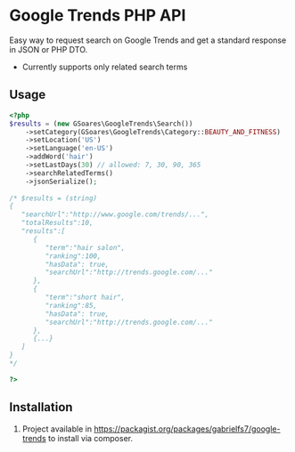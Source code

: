 # Google Trends PHP API

Easy way to request search on Google Trends and get a standard response in JSON or PHP DTO.

- Currently supports only related search terms

## Usage

```php
<?php
$results = (new GSoares\GoogleTrends\Search())
    ->setCategory(GSoares\GoogleTrends\Category::BEAUTY_AND_FITNESS)
    ->setLocation('US')
    ->setLanguage('en-US')
    ->addWord('hair')
    ->setLastDays(30) // allowed: 7, 30, 90, 365
    ->searchRelatedTerms()
    ->jsonSerialize();
    
/* $results = (string) 
{  
   "searchUrl":"http://www.google.com/trends/...",
   "totalResults":10,
   "results":[  
      {  
         "term":"hair salon",
         "ranking":100,
         "hasData": true,
         "searchUrl":"http://trends.google.com/..."
      },
      {  
         "term":"short hair",
         "ranking":85,
         "hasData": true,
         "searchUrl":"http://trends.google.com/..."
      },
      {...}
   ]
}
*/

?>
```

## Installation

1. Project available in https://packagist.org/packages/gabrielfs7/google-trends to install via composer.
